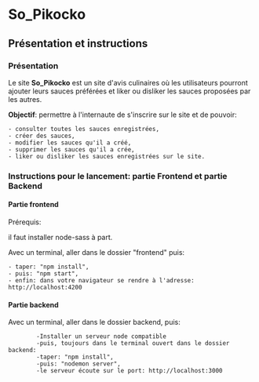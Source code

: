# So_Pikocko

## Présentation et instructions

### Présentation

Le site **So_Pikocko** est un site d'avis culinaires où les utilisateurs pourront ajouter leurs sauces préférées et liker ou disliker les sauces proposées par les autres.

**Objectif**: permettre à l'internaute de s'inscrire sur le site et de pouvoir:

    - consulter toutes les sauces enregistrées,
    - créer des sauces,
    - modifier les sauces qu'il a créé,
    - supprimer les sauces qu'il a crée,
    - liker ou disliker les sauces enregistrées sur le site.

### Instructions pour le lancement: partie Frontend et partie Backend

#### Partie frontend

Prérequis: 

il faut installer node-sass à part.

Avec un terminal, aller dans le dossier "frontend" puis:

    - taper: "npm install",
    - puis: "npm start",
    - enfin: dans votre navigateur se rendre à l'adresse: http://localhost:4200 

#### Partie backend

Avec un terminal, aller dans le dossier backend, puis:

            -Installer un serveur node compatible
            -puis, toujours dans le terminal ouvert dans le dossier backend:    
            -taper: "npm install",
            -puis: "nodemon server",
            -le serveur écoute sur le port: http://localhost:3000
